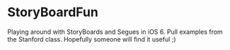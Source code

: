 StoryBoardFun
=============

Playing around with StoryBoards and Segues in iOS 6. Pull examples from the Stanford class. Hopefully someone will find it useful ;)